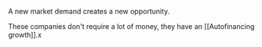 A new market demand creates a new opportunity. 

These companies don't require a lot of money, they have an [[Autofinancing growth]].x
